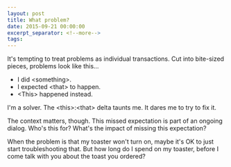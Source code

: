 ```yaml
---
layout: post
title: What problem?
date: 2015-09-21 00:00:00
excerpt_separator: <!--more-->
tags:
---
```


It's tempting to treat problems as individual transactions. Cut into bite-sized pieces, problems look like this...
<!--more-->

* I did &lt;something&gt;.
* I expected &lt;that&gt; to happen.
* &lt;This&gt; happened instead.

I'm a solver. The &lt;this&gt;:&lt;that&gt; delta taunts me. It dares me to try to fix it.

The context matters, though. This missed expectation is part of an ongoing dialog. Who's this for? What's the impact of missing this expectation?

When the problem is that my toaster won't turn on, maybe it's OK to just start troubleshooting that. But how long do I spend on my toaster, before I come talk with you about the toast you ordered?
